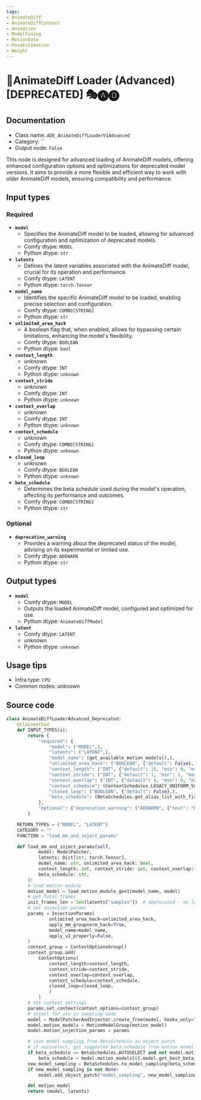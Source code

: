 ```yaml
---
tags:
- AnimateDiff
- AnimateDiffContext
- Animation
- ModelTuning
- MotionData
- PoseEstimation
- Weight
---
```


# 🚫AnimateDiff Loader (Advanced) [DEPRECATED] 🎭🅐🅓
## Documentation
- Class name: `ADE_AnimateDiffLoaderV1Advanced`
- Category: ``
- Output node: `False`

This node is designed for advanced loading of AnimateDiff models, offering enhanced configuration options and optimizations for deprecated model versions. It aims to provide a more flexible and efficient way to work with older AnimateDiff models, ensuring compatibility and performance.
## Input types
### Required
- **`model`**
    - Specifies the AnimateDiff model to be loaded, allowing for advanced configuration and optimization of deprecated models.
    - Comfy dtype: `MODEL`
    - Python dtype: `str`
- **`latents`**
    - Defines the latent variables associated with the AnimateDiff model, crucial for its operation and performance.
    - Comfy dtype: `LATENT`
    - Python dtype: `torch.Tensor`
- **`model_name`**
    - Identifies the specific AnimateDiff model to be loaded, enabling precise selection and configuration.
    - Comfy dtype: `COMBO[STRING]`
    - Python dtype: `str`
- **`unlimited_area_hack`**
    - A boolean flag that, when enabled, allows for bypassing certain limitations, enhancing the model's flexibility.
    - Comfy dtype: `BOOLEAN`
    - Python dtype: `bool`
- **`context_length`**
    - unknown
    - Comfy dtype: `INT`
    - Python dtype: `unknown`
- **`context_stride`**
    - unknown
    - Comfy dtype: `INT`
    - Python dtype: `unknown`
- **`context_overlap`**
    - unknown
    - Comfy dtype: `INT`
    - Python dtype: `unknown`
- **`context_schedule`**
    - unknown
    - Comfy dtype: `COMBO[STRING]`
    - Python dtype: `unknown`
- **`closed_loop`**
    - unknown
    - Comfy dtype: `BOOLEAN`
    - Python dtype: `unknown`
- **`beta_schedule`**
    - Determines the beta schedule used during the model's operation, affecting its performance and outcomes.
    - Comfy dtype: `COMBO[STRING]`
    - Python dtype: `str`
### Optional
- **`deprecation_warning`**
    - Provides a warning about the deprecated status of the model, advising on its experimental or limited use.
    - Comfy dtype: `ADEWARN`
    - Python dtype: `str`
## Output types
- **`model`**
    - Comfy dtype: `MODEL`
    - Outputs the loaded AnimateDiff model, configured and optimized for use.
    - Python dtype: `AnimateDiffModel`
- **`latent`**
    - Comfy dtype: `LATENT`
    - unknown
    - Python dtype: `unknown`
## Usage tips
- Infra type: `CPU`
- Common nodes: unknown


## Source code
```python
class AnimateDiffLoaderAdvanced_Deprecated:
    @classmethod
    def INPUT_TYPES(s):
        return {
            "required": {
                "model": ("MODEL",),
                "latents": ("LATENT",),
                "model_name": (get_available_motion_models(),),
                "unlimited_area_hack": ("BOOLEAN", {"default": False},),
                "context_length": ("INT", {"default": 16, "min": 0, "max": 1000}),
                "context_stride": ("INT", {"default": 1, "min": 1, "max": 1000}),
                "context_overlap": ("INT", {"default": 4, "min": 0, "max": 1000}),
                "context_schedule": (ContextSchedules.LEGACY_UNIFORM_SCHEDULE_LIST,),
                "closed_loop": ("BOOLEAN", {"default": False},),
                "beta_schedule": (BetaSchedules.get_alias_list_with_first_element(BetaSchedules.SQRT_LINEAR),),
            },
            "optional": {"deprecation_warning": ("ADEWARN", {"text": "Deprecated"})},
        }

    RETURN_TYPES = ("MODEL", "LATENT")
    CATEGORY = ""
    FUNCTION = "load_mm_and_inject_params"

    def load_mm_and_inject_params(self,
            model: ModelPatcher,
            latents: Dict[str, torch.Tensor],
            model_name: str, unlimited_area_hack: bool,
            context_length: int, context_stride: int, context_overlap: int, context_schedule: str, closed_loop: bool,
            beta_schedule: str,
        ):
        # load motion module
        motion_model = load_motion_module_gen1(model_name, model)
        # get total frames
        init_frames_len = len(latents["samples"])  # deprecated - no longer used for anything lol
        # set injection params
        params = InjectionParams(
                unlimited_area_hack=unlimited_area_hack,
                apply_mm_groupnorm_hack=True,
                model_name=model_name,
                apply_v2_properly=False,
        )
        context_group = ContextOptionsGroup()
        context_group.add(
            ContextOptions(
                context_length=context_length,
                context_stride=context_stride,
                context_overlap=context_overlap,
                context_schedule=context_schedule,
                closed_loop=closed_loop,
                )
            )
        # set context settings
        params.set_context(context_options=context_group)
        # inject for use in sampling code
        model = ModelPatcherAndInjector.create_from(model, hooks_only=True)
        model.motion_models = MotionModelGroup(motion_model)
        model.motion_injection_params = params

        # save model sampling from BetaSchedule as object patch
        # if autoselect, get suggested beta_schedule from motion model
        if beta_schedule == BetaSchedules.AUTOSELECT and not model.motion_models.is_empty():
            beta_schedule = model.motion_models[0].model.get_best_beta_schedule(log=True)
        new_model_sampling = BetaSchedules.to_model_sampling(beta_schedule, model)
        if new_model_sampling is not None:
            model.add_object_patch("model_sampling", new_model_sampling)

        del motion_model
        return (model, latents)

```
